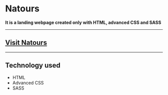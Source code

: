 # Natours

**It is a landing webpage created only with HTML, advanced CSS and SASS**

---

<h2><a href="https://natours-asaad.netlify.app/" target="_blank">Visit Natours</a></h2>

---

<h2>Technology used</h2>
<ul>
    <li>HTML</li>
    <li>Advanced CSS</li>
    <li>SASS</li>
</ul>
